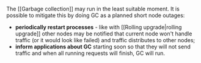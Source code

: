 The [[Garbage collection]] may run in the least suitable moment. 
It is possible to mitigate this by doing GC as a planned short node outages:
- **periodically restart processes** - like with [[Rolling upgrade|rolling upgrade]] other nodes may be notified that current node won't handle traffic (or it would look like failed) and traffic distributes to other nodes;
- **inform applications about GC** starting soon so that they will not send traffic and when all running requests will finish, GC will run.